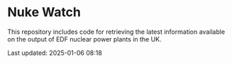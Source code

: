 # Nuke Watch

This repository includes code for retrieving the latest information available on the output of EDF nuclear power plants in the UK.

Last updated: 2025-01-06 08:18